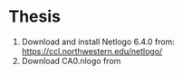 # Thesis

1. Download and install Netlogo 6.4.0 from: https://ccl.northwestern.edu/netlogo/
2. Download CA0.nlogo from 
